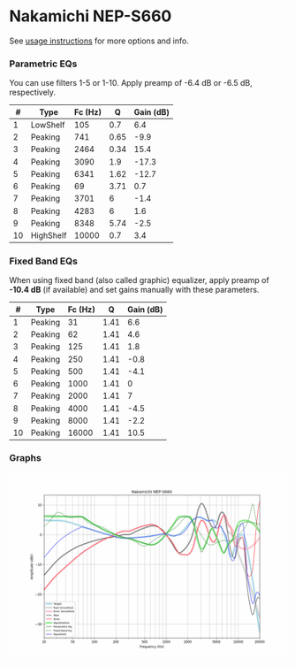 # Nakamichi NEP-S660
See [usage instructions](https://github.com/jaakkopasanen/AutoEq#usage) for more options and info.

### Parametric EQs
You can use filters 1-5 or 1-10. Apply preamp of -6.4 dB or -6.5 dB, respectively.

|   # | Type      |   Fc (Hz) |    Q |   Gain (dB) |
|-----|-----------|-----------|------|-------------|
|   1 | LowShelf  |       105 | 0.7  |         6.4 |
|   2 | Peaking   |       741 | 0.65 |        -9.9 |
|   3 | Peaking   |      2464 | 0.34 |        15.4 |
|   4 | Peaking   |      3090 | 1.9  |       -17.3 |
|   5 | Peaking   |      6341 | 1.62 |       -12.7 |
|   6 | Peaking   |        69 | 3.71 |         0.7 |
|   7 | Peaking   |      3701 | 6    |        -1.4 |
|   8 | Peaking   |      4283 | 6    |         1.6 |
|   9 | Peaking   |      8348 | 5.74 |        -2.5 |
|  10 | HighShelf |     10000 | 0.7  |         3.4 |

### Fixed Band EQs
When using fixed band (also called graphic) equalizer, apply preamp of **-10.4 dB** (if available) and set gains manually with these parameters.

|   # | Type    |   Fc (Hz) |    Q |   Gain (dB) |
|-----|---------|-----------|------|-------------|
|   1 | Peaking |        31 | 1.41 |         6.6 |
|   2 | Peaking |        62 | 1.41 |         4.6 |
|   3 | Peaking |       125 | 1.41 |         1.8 |
|   4 | Peaking |       250 | 1.41 |        -0.8 |
|   5 | Peaking |       500 | 1.41 |        -4.1 |
|   6 | Peaking |      1000 | 1.41 |         0   |
|   7 | Peaking |      2000 | 1.41 |         7   |
|   8 | Peaking |      4000 | 1.41 |        -4.5 |
|   9 | Peaking |      8000 | 1.41 |        -2.2 |
|  10 | Peaking |     16000 | 1.41 |        10.5 |

### Graphs
![](./Nakamichi%20NEP-S660.png)
